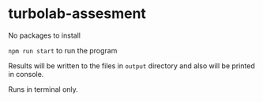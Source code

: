 # turbolab-assesment

No packages to install

`npm run start` to run the program

Results will be written to the files in `output` directory and also will be printed in console.

Runs in terminal only.
